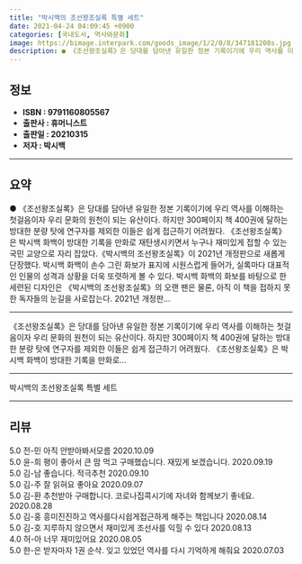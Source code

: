 ```yaml
---
title: "박시백의 조선왕조실록 특별 세트"
date: 2021-04-24 04:09:45 +0900
categories: [국내도서, 역사와문화]
image: https://bimage.interpark.com/goods_image/1/2/0/8/347181208s.jpg
description: ● 《조선왕조실록》은 당대를 담아낸 유일한 정본 기록이기에 우리 역사를 이해하는 첫걸음이자 우리 문화의 원천이 되는 유산이다. 하지만 300페이지 책 400권에 달하는 방대한 분량 탓에 연구자를 제외한 이들은 쉽게 접근하기 어려웠다. 《조선왕조실록》은 박시백 화백이 방대한 기록을 만화
---
```


## **정보**

- **ISBN : 9791160805567**
- **출판사 : 휴머니스트**
- **출판일 : 20210315**
- **저자 : 박시백**

------



## **요약**

●  《조선왕조실록》은 당대를 담아낸 유일한 정본 기록이기에 우리 역사를 이해하는 첫걸음이자 우리 문화의 원천이 되는 유산이다. 하지만 300페이지 책 400권에 달하는 방대한 분량 탓에 연구자를 제외한 이들은 쉽게 접근하기 어려웠다. 《조선왕조실록》은 박시백 화백이 방대한 기록을 만화로 재탄생시키면서 누구나 재미있게 접할 수 있는 국민 교양으로 자리 잡았다.《박시백의 조선왕조실록》이 2021년 개정판으로 새롭게 단장했다. 박시백 화백이 손수 그린 화보가 표지에 시원스럽게 들어가, 실록마다 대표적인 인물의 성격과 상황을 더욱 또렷하게 볼 수 있다. 박시백 화백의 화보를 바탕으로 한 세련된 디자인은 《박시백의 조선왕조실록》의 오랜 팬은 물론, 아직 이 책을 접하지 못한 독자들의 눈길을 사로잡는다. 2021년 개정판...

------

《조선왕조실록》은 당대를 담아낸 유일한 정본 기록이기에 우리 역사를 이해하는 첫걸음이자 우리 문화의 원천이 되는 유산이다. 하지만 300페이지 책 400권에 달하는 방대한 분량 탓에 연구자를 제외한 이들은 쉽게 접근하기 어려웠다. 《조선왕조실록》은 박시백 화백이 방대한 기록을 만화로... 

------


박시백의 조선왕조실록 특별 세트 

------


## **리뷰** 

5.0 전-민 아직 안받아봐서모름 2020.10.09 <br/>5.0 윤-희 평이 좋아서 큰 맘 먹고 구매했습니다.
재밌게 보겠습니다. 2020.09.19 <br/>5.0 김-남 좋습니다. 적극추천 2020.09.10 <br/>5.0 김-주 잘 읽혀요 좋아요 2020.09.07 <br/>5.0 김-환 추천받아 구매합니다. 코로나집콕시기에 자녀와 함께보기 좋네요. 2020.08.28 <br/>5.0 김-홍 흥미진진하고 역사를다시쉽게접근하게 해주는 책입니다 2020.08.14 <br/>5.0 김-호 지루하지 않으면서 재미있게 조선사를 익힐 수 있다 2020.08.13 <br/>4.0 허-아 너무 재미있어요 2020.08.05 <br/>5.0 한-은 받자마자 1권 순삭. 잊고 있었던 역사를 다시 기억하게 해줘요 2020.07.03 <br/>
